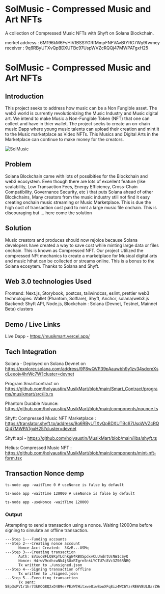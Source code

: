# SolMusic - Compressed Music and Art NFTs

A collection of Compressed Music NFTs with Shyft on Solana Blockchain.

merkel address : 6M196kM6FsHiVfBSSYGRfMmpFNFVAvBtYRG7Wy9fwmey
receiver : 9q6RByUTXvQpBDXUTBc97UspWVZcRQQj47MWPATgxH25

# SolMusic - Compressed Music and Art NFTs

## Introduction
This project seeks to address how music can be a Non Fungible asset. The web3 world is currently revolutionizing the Music Industry and Music digital art. We intend to make Music a Non-Fungible Token (NFT) that one can collect and have in thier wallet. The project seeks to create an on-chain music Dapp where young music talents can upload their creation and mint it to the Music marketplace as Video NFTs. This Musics and Digital Arts in the Marketplace can continue to make money for the creators.

![SolMusic](https://i.postimg.cc/5tgshcbX/musicsplash.png)

## Problem
Solana Blockchain came with lots of possibities for the Blockchain and web3 ecosystem. Even though there are lots of excellent feature (like scalability, Low Transaction Fees,  Energy Efficiency, Cross-Chain Compatibility, Governance Security, etc ) that puts Solana ahead of other Blockchains, Many creators from the music industry still not find it easy creating onchain music streaming or Music Marketplace. This is due the high cost of transaction cost paid to mint a  large music file onchain. This is discouraging but ... here come the solution


## Solution
Music creators and produces should now rejoice because Solana developers have created a way to save cost while minting large data or files onchain. This is known as Compressed NFT. Our project Utilized the compressed NFt mechanics to create a marketplace for Musical digital arts and music hthat can be collected or streams online. This is a bonus to the Solana ecosytem. Thanks to Solana and Shyft.


## Web 3.0 technologies Used

Frontend: Next.js, Storybook, postcss, tailwindcss, eslint, prettier
web3 technologies: Wallet (Phantom, Solflare), Shyft, Anchor, solana/web3.js
Backend: Shyft API, Node.js, 
Blockchain : Solana (Devnet, Testnet, Mainnet Beta) clusters
 
## Demo / Live Links

Live Dapp - https://musikmart.vercel.app/

## Tech Integration
Solana - Deployed on Solana Devnet on https://explorer.solana.com/address/9P8wQVP39pAauwbh9y1zv34sdcreXsdLeeojv4hrWc7W?cluster=devnet

Program Smartcontract on https://github.com/holyaustin/MusikMart/blob/main/Smart_Contract/programs/musikmart/src/lib.rs

Phantom Durable Nounce: https://github.com/holyaustin/MusikMart/blob/main/components/nounce.ts

Shyft: Compressed Music NFT Marketplace : https://translator.shyft.to/address/9q6RByUTXvQpBDXUTBc97UspWVZcRQQj47MWPATgxH25?cluster=devnet

Shyft api - https://github.com/holyaustin/MusikMart/blob/main/libs/shyft.ts

Helius: Compressed Music NFT : https://github.com/holyaustin/MusikMart/blob/main/components/mint-nft-form.tsx


## Transaction Nonce demp
```
ts-node app -waitTime 0 # useNonce is false by default

ts-node app -waitTime 120000 # useNonce is false by default

ts-node app -useNonce -waitTime 120000
```

### Output

Attempting to send a transaction using a nonce. Waiting 12000ms before signing to simulate an offline transaction.
```
---Step 1---Funding accounts
---Step 2---Creating nonce account
      Nonce Acct Created:  3XzR...USMq
---Step 3---Creating transaction
      Auth: EVxuoBFLQ8KpTLChkgW4RBU5pdxvCLUndntUsNW1cSyQ
      Nonce: H4rwV9cdhcwNk4jSUxRTgrnSnkLYCTU7c8Vc3ZS6RNRQ
      Tx written to ./unsigned.json
---Step 4---Signing transaction offline
      Tx written to ./signed.json
---Step 5---Executing transaction
      Tx sent:  5Ep3sPV1r1hr73kKQG8Q2xD4B9erPEzW7Hitxwe8iwBooXFq8iz4WC6YzrRE6VBUL8arZHqmYKBF52QrPKbRgmRK
```